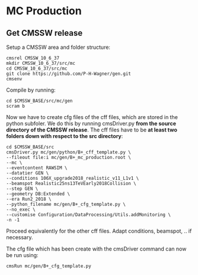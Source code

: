# MC Production

## Get CMSSW release

Setup a CMSSW area and folder structure:
```
cmsrel CMSSW_10_6_37
mkdir CMSSW_10_6_37/src/mc 
cd CMSSW_10_6_37/src/mc
git clone https://github.com/P-H-Wagner/gen.git
cmsenv
```

Compile by running:

```
cd $CMSSW_BASE/src/mc/gen
scram b
```
Now we have to create cfg files of the cff files, which are stored in the python subfoler. We do this by running cmsDriver.py **from the source directory of the CMSSW release**. The cff files have to be **at least two folders down with respect to the src directory**:

```
cd $CMSSW_BASE/src
cmsDriver.py mc/gen/python/B+_cff_template.py \
--fileout file:i mc/gen/B+_mc_production.root \
--mc \
--eventcontent RAWSIM \
--datatier GEN \
--conditions 106X_upgrade2018_realistic_v11_L1v1 \
--beamspot Realistic25ns13TeVEarly2018Collision \
--step GEN \
--geometry DB:Extended \
--era Run2_2018 \
--python_filename mc/gen/B+_cfg_template.py \
--no_exec \
--customise Configuration/DataProcessing/Utils.addMonitoring \
-n -1
```

Proceed equivalently for the other cff files. Adapt conditions, beamspot, .. if necessary.

The cfg file which has been create with the cmsDriver command can now be run using:

```
cmsRun mc/gen/B+_cfg_template.py
```
